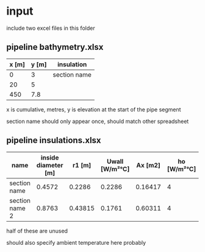 # input

include two excel files in this folder

## pipeline bathymetry.xlsx

| x [m] | y [m] | insulation   |
| ----- | ----- | ------------ |
| 0     | 3     | section name |
| 20    | 5     |              |
| 450   | 7.8   |              |

x is cumulative, metres, y is elevation at the start of the pipe segment

section name should only appear once, should match other spreadsheet

## pipeline insulations.xlsx

| name           | inside diameter [m] | r1 [m]  | Uwall [W/m²°C] | Ax [m2] | ho [W/m²°C] |
| -------------- | ------------------- | ------- | -------------- | ------- | ----------- |
| section name   | 0.4572              | 0.2286  | 0.2286         | 0.16417 | 4           |
| section name 2 | 0.8763              | 0.43815 | 0.1761         | 0.60311 | 4           |

half of these are unused

should also specify ambient temperature here probably
